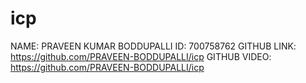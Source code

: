 # icp
NAME: PRAVEEN KUMAR BODDUPALLI
ID: 700758762
GITHUB LINK: https://github.com/PRAVEEN-BODDUPALLI/icp
GITHUB VIDEO: https://github.com/PRAVEEN-BODDUPALLI/icp

